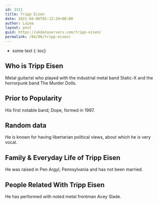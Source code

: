 ```yaml
---
id: 3311
title: Tripp Eisen
date: 2021-04-06T05:12:29+00:00
author: Laima
layout: post
guid: https://ukdataservers.com/tripp-eisen/
permalink: /04/06/tripp-eisen/
---
```


* some text
{: toc}


## Who is Tripp Eisen
                  
                  
                  
Metal guitarist who played with the industrial metal band Static-X and the horrorpunk band The Murder Dolls.
                  
              
            
              
            
                
                
                
## Prior to Popularity
                  
                  
                  
His first notable band, Dope, formed in 1997.
                  
              
            
              
            
                
                
                
## Random data
                  
                  
                  
He is known for having libertarian political views, about which he is very vocal.
                  
              
            
              
            
                
                
                
## Family & Everyday Life of Tripp Eisen
                  
                  
                  
He was raised in Pen Argyl, Pennsylvania and has not been married.
                  
              
            
              
            
                
                
                
## People Related With Tripp Eisen
                  
                  
                  
He has performed with noted metal frontman Acey Slade.
                  
              
            
              
            
                
              
            
              
              
            
            
              
            
          
          
          